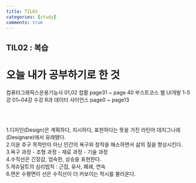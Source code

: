 ```yaml
---
title: TIL02
categories: [study]
comments: true
---
```


## TIL02 : 복습

# 오늘 내가 공부하기로 한 것
컴퓨터그래픽스운용기능사 01,02 
컴활 page31 ~ page 40
부스트코스 웹 UI개발 1-5강 01~04강 수강
R과 데이터 사이언스 page0 ~ page13

<br><br>

1.디자인(Design)은 계획하다, 지시하다, 표현하다는 뜻을 가진 라틴어 데지그나레(Designare)에서 유래됐다.<br>
2.이윤 추구 목적만이 아닌 인간의 욕구와 창작을 해소하면서 삶의 질을 향상시킨다.<br>
3.욕구 과정 - 조형 과정 - 재료 과정 - 기술 과정<br>
4.수직선은 긴장감, 엄숙한, 상승을 표현한다.<br>
5.게슈달트의 심리법칙 : 근접, 유사, 폐쇄, 연속<br>
6.면은 수평면이 선은 수직선이 더 커보이는 착시를 불러온다.<br>


